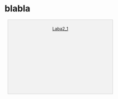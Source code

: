 # blabla
<div style="background-color: #f2f2f2; color: #333333; width: 300px; height: 200px; margin: 10px; padding: 20px; border: 1px solid #cccccc; text-align: center;">
  <a href = "3/Delphi">Laba2_1</a>
</div>
